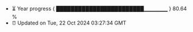 - ⏳ Year progress { ████████████████████████▁▁▁▁▁▁ } 80.64 %
- ⏰ Updated on Tue, 22 Oct 2024 03:27:34 GMT

